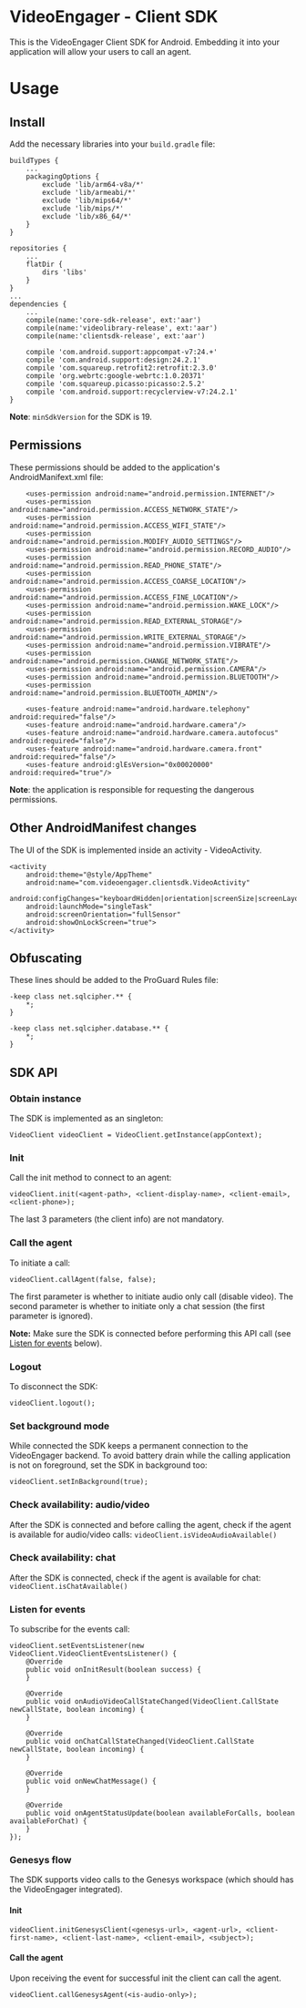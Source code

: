 VideoEngager - Client SDK
===

This is the VideoEngager Client SDK for Android. Embedding it into your application will allow your users to call an agent.

# Usage

## Install

Add the necessary libraries into your `build.gradle` file:

```
buildTypes {
    ...
    packagingOptions {
        exclude 'lib/arm64-v8a/*'
        exclude 'lib/armeabi/*'
        exclude 'lib/mips64/*'
        exclude 'lib/mips/*'
        exclude 'lib/x86_64/*'
    }
}
```


```
repositories {
    ...
    flatDir {
        dirs 'libs'
    }
}
...
dependencies {
    ...
    compile(name:'core-sdk-release', ext:'aar')
    compile(name:'videolibrary-release', ext:'aar')
    compile(name:'clientsdk-release', ext:'aar')

    compile 'com.android.support:appcompat-v7:24.+'
    compile 'com.android.support:design:24.2.1'
    compile 'com.squareup.retrofit2:retrofit:2.3.0'
    compile 'org.webrtc:google-webrtc:1.0.20371'
    compile 'com.squareup.picasso:picasso:2.5.2'
    compile 'com.android.support:recyclerview-v7:24.2.1'
}
```

**Note**: `minSdkVersion` for the SDK is 19.

## Permissions

These permissions should be added to the application's AndroidManifext.xml file:

```
    <uses-permission android:name="android.permission.INTERNET"/>
    <uses-permission android:name="android.permission.ACCESS_NETWORK_STATE"/>
    <uses-permission android:name="android.permission.ACCESS_WIFI_STATE"/>
    <uses-permission android:name="android.permission.MODIFY_AUDIO_SETTINGS"/>
    <uses-permission android:name="android.permission.RECORD_AUDIO"/>
    <uses-permission android:name="android.permission.READ_PHONE_STATE"/>
    <uses-permission android:name="android.permission.ACCESS_COARSE_LOCATION"/>
    <uses-permission android:name="android.permission.ACCESS_FINE_LOCATION"/>
    <uses-permission android:name="android.permission.WAKE_LOCK"/>
    <uses-permission android:name="android.permission.READ_EXTERNAL_STORAGE"/>
    <uses-permission android:name="android.permission.WRITE_EXTERNAL_STORAGE"/>
    <uses-permission android:name="android.permission.VIBRATE"/>
    <uses-permission android:name="android.permission.CHANGE_NETWORK_STATE"/>
    <uses-permission android:name="android.permission.CAMERA"/>
    <uses-permission android:name="android.permission.BLUETOOTH"/>
    <uses-permission android:name="android.permission.BLUETOOTH_ADMIN"/>

    <uses-feature android:name="android.hardware.telephony" android:required="false"/>
    <uses-feature android:name="android.hardware.camera"/>
    <uses-feature android:name="android.hardware.camera.autofocus" android:required="false"/>
    <uses-feature android:name="android.hardware.camera.front" android:required="false"/>
    <uses-feature android:glEsVersion="0x00020000" android:required="true"/>
```

**Note**: the application is responsible for requesting the dangerous permissions.

## Other AndroidManifest changes

The UI of the SDK is implemented inside an activity - VideoActivity.

```
<activity
    android:theme="@style/AppTheme"
    android:name="com.videoengager.clientsdk.VideoActivity"
    android:configChanges="keyboardHidden|orientation|screenSize|screenLayout"
    android:launchMode="singleTask"
    android:screenOrientation="fullSensor"
    android:showOnLockScreen="true">
</activity>
```

## Obfuscating

These lines should be added to the ProGuard Rules file:
```
-keep class net.sqlcipher.** {
    *;
}

-keep class net.sqlcipher.database.** {
    *;
}
```

## SDK API

### Obtain instance

The SDK is implemented as an singleton:

```
VideoClient videoClient = VideoClient.getInstance(appContext);
```

### Init

Call the init method to connect to an agent:
```
videoClient.init(<agent-path>, <client-display-name>, <client-email>, <client-phone>);
```

The last 3 parameters (the client info) are not mandatory.

### Call the agent

To initiate a call:

```
videoClient.callAgent(false, false);
```
The first parameter is whether to initiate audio only call (disable video).
The second parameter is whether to initiate only a chat session (the first parameter is ignored).

**Note:** Make sure the SDK is connected before performing this API call (see [Listen for events](#listen-for-events) below).

### Logout

To disconnect the SDK:
```
videoClient.logout();
```

### Set background mode

While connected the SDK keeps a permanent connection to the VideoEngager backend.
To avoid battery drain while the calling application is not on foreground, set the SDK in background too:
```
videoClient.setInBackground(true);
```

### Check availability: audio/video

After the SDK is connected and before calling the agent, check if the agent is available for audio/video calls: `videoClient.isVideoAudioAvailable()`

### Check availability: chat

After the SDK is connected, check if the agent is available for chat: `videoClient.isChatAvailable()`

### Listen for events
To subscribe for the events call:
```
videoClient.setEventsListener(new VideoClient.VideoClientEventsListener() {
    @Override
    public void onInitResult(boolean success) {
    }

    @Override
    public void onAudioVideoCallStateChanged(VideoClient.CallState newCallState, boolean incoming) {
    }

    @Override
    public void onChatCallStateChanged(VideoClient.CallState newCallState, boolean incoming) {
    }

    @Override
    public void onNewChatMessage() {
    }

    @Override
    public void onAgentStatusUpdate(boolean availableForCalls, boolean availableForChat) {
    }
});
```

### Genesys flow

The SDK supports video calls to the Genesys workspace (which should has the VideoEngager integrated). 

#### Init

```
videoClient.initGenesysClient(<genesys-url>, <agent-url>, <client-first-name>, <client-last-name>, <client-email>, <subject>);
```

#### Call the agent

Upon receiving the event for successful init the client can call the agent.
```
videoClient.callGenesysAgent(<is-audio-only>);
```
